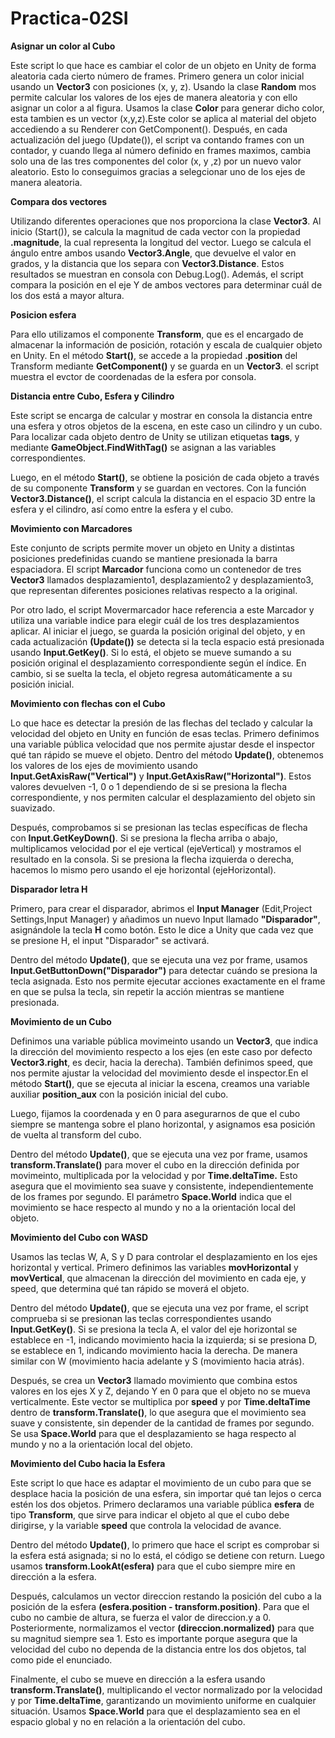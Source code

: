 # Practica-02SI

**Asignar un color al Cubo**

Este script lo que hace es cambiar el color de un objeto en Unity de forma aleatoria cada cierto número de frames. Primero genera un color inicial usando un **Vector3** con posiciones (x, y, z).
Usando la clase **Random** mos permite calcular los valores de los ejes de manera aleatoria y con ello asignar un color a al figura.
Usamos la clase **Color** para generar dicho color, esta tambien es un vector (x,y,z).Este color se aplica al material del objeto accediendo a su Renderer con GetComponent<Renderer>(). 
Después, en cada actualización del juego (Update()), el script va contando frames con un contador, y cuando llega al número definido en frames maximos, cambia solo una de las tres componentes del color (x, y ,z) por un nuevo valor aleatorio. 
Esto lo conseguimos gracias a selegcionar uno de los ejes de manera aleatoria.

**Compara dos vectores**

 Utilizando diferentes operaciones que nos proporciona la clase **Vector3**. Al inicio (Start()), se calcula la magnitud de cada vector con la propiedad **.magnitude**, la cual representa la longitud del vector. Luego se calcula el ángulo entre ambos usando **Vector3.Angle**, que devuelve el valor en grados, y la distancia que los separa con **Vector3.Distance**. Estos resultados se muestran en consola con Debug.Log(). Además, el script compara la posición en el eje Y de ambos vectores para determinar cuál de los dos está a mayor altura.

**Posicion esfera**

Para ello utilizamos el componente **Transform**, que es el encargado de almacenar la información de posición, rotación y escala de cualquier objeto en Unity. En el método **Start()**, se accede a la propiedad **.position** del Transform mediante **GetComponent<Transform>()** y se guarda en un **Vector3**. el script muestra el evctor de coordenadas de la esfera por consola.

**Distancia entre Cubo, Esfera y Cilindro**

Este script se encarga de calcular y mostrar en consola la distancia entre una esfera y otros objetos de la escena, en este caso un cilindro y un cubo. Para localizar cada objeto dentro de Unity se utilizan etiquetas **tags**, y mediante **GameObject.FindWithTag()** se asignan a las variables correspondientes. 

Luego, en el método **Start()**, se obtiene la posición de cada objeto a través de su componente **Transform** y se guardan en vectores. Con la función **Vector3.Distance()**, el script calcula la distancia en el espacio 3D entre la esfera y el cilindro, así como entre la esfera y el cubo.

**Movimiento con Marcadores**

Este conjunto de scripts permite mover un objeto en Unity a distintas posiciones predefinidas cuando se mantiene presionada la barra espaciadora. 
El script **Marcador** funciona como un contenedor de tres **Vector3** llamados desplazamiento1, desplazamiento2 y desplazamiento3, que representan diferentes posiciones relativas respecto a la original. 

Por otro lado, el script Movermarcador hace referencia a este Marcador y utiliza una variable indice para elegir cuál de los tres desplazamientos aplicar. Al iniciar el juego, se guarda la posición original del objeto, y en cada actualización **(Update())** se detecta si la tecla espacio está presionada usando **Input.GetKey()**. Si lo está, el objeto se mueve sumando a su posición original el desplazamiento correspondiente según el índice. En cambio, si se suelta la tecla, el objeto regresa automáticamente a su posición inicial.

**Movimiento con flechas con el Cubo**

Lo que hace es detectar la presión de las flechas del teclado y calcular la velocidad del objeto en Unity en función de esas teclas. Primero definimos una variable pública velocidad que nos permite ajustar desde el inspector qué tan rápido se mueve el objeto.
Dentro del método **Update()**, obtenemos los valores de los ejes de movimiento usando **Input.GetAxisRaw("Vertical")** y **Input.GetAxisRaw("Horizontal")**. Estos valores devuelven -1, 0 o 1 dependiendo de si se presiona la flecha correspondiente, y nos permiten calcular el desplazamiento del objeto sin suavizado.

Después, comprobamos si se presionan las teclas específicas de flecha con **Input.GetKeyDown()**. Si se presiona la flecha arriba o abajo, multiplicamos velocidad por el eje vertical (ejeVertical) y mostramos el resultado en la consola. Si se presiona la flecha izquierda o derecha, hacemos lo mismo pero usando el eje horizontal (ejeHorizontal).

**Disparador letra H**

Primero, para crear el disparador, abrimos el **Input Manager**  (Edit,Project Settings,Input Manager) y añadimos un nuevo Input llamado **"Disparador"**, asignándole la tecla **H** como botón. 
Esto le dice a Unity que cada vez que se presione H, el input "Disparador" se activará.

Dentro del método **Update()**, que se ejecuta una vez por frame, usamos **Input.GetButtonDown("Disparador")** para detectar cuándo se presiona la tecla asignada. Esto nos permite ejecutar acciones exactamente en el frame en que se pulsa la tecla, sin repetir la acción mientras se mantiene presionada.

**Movimiento de un Cubo**

Definimos una variable pública movimeinto usando un **Vector3**, que indica la dirección del movimiento respecto a los ejes (en este caso por defecto **Vector3.right**, es decir, hacia la derecha). También definimos speed, que nos permite ajustar la velocidad del movimiento desde el inspector.En el método **Start()**, que se ejecuta al iniciar la escena, creamos una variable auxiliar **position_aux** con la posición inicial del cubo. 

Luego, fijamos la coordenada y en 0 para asegurarnos de que el cubo siempre se mantenga sobre el plano horizontal, y asignamos esa posición de vuelta al transform del cubo.

Dentro del método **Update()**, que se ejecuta una vez por frame, usamos **transform.Translate()** para mover el cubo en la dirección definida por movimeinto, multiplicada por la velocidad y por **Time.deltaTime.** Esto asegura que el movimiento sea suave y consistente, independientemente de los frames por segundo. El parámetro **Space.World** indica que el movimiento se hace respecto al mundo y no a la orientación local del objeto.

**Movimiento del Cubo con WASD**

Usamos las teclas W, A, S y D para controlar el desplazamiento en los ejes horizontal y vertical. Primero definimos las variables **movHorizontal** y **movVertical**, que almacenan la dirección del movimiento en cada eje, y speed, que determina qué tan rápido se moverá el objeto.

Dentro del método **Update()**, que se ejecuta una vez por frame, el script comprueba si se presionan las teclas correspondientes usando **Input.GetKey()**. Si se presiona la tecla A, el valor del eje horizontal se establece en -1, indicando movimiento hacia la izquierda; si se presiona D, se establece en 1, indicando movimiento hacia la derecha. De manera similar con W (movimiento hacia adelante y S (movimiento hacia atrás).

Después, se crea un **Vector3** llamado movimiento que combina estos valores en los ejes X y Z, dejando Y en 0 para que el objeto no se mueva verticalmente. Este vector se multiplica por **speed** y por **Time.deltaTime** dentro de **transform.Translate()**, lo que asegura que el movimiento sea suave y consistente, sin depender de la cantidad de frames por segundo. Se usa **Space.World** para que el desplazamiento se haga respecto al mundo y no a la orientación local del objeto.

**Movimiento del Cubo hacia la Esfera**

Este script lo que hace es adaptar el movimiento de un cubo para que se desplace hacia la posición de una esfera, sin importar qué tan lejos o cerca estén los dos objetos. Primero declaramos una variable pública **esfera** de tipo **Transform**, que sirve para indicar el objeto al que el cubo debe dirigirse, y la variable **speed** que controla la velocidad de avance.

Dentro del método **Update()**, lo primero que hace el script es comprobar si la esfera está asignada; si no lo está, el código se detiene con return. Luego usamos **transform.LookAt(esfera)** para que el cubo siempre mire en dirección a la esfera.

Después, calculamos un vector direccion restando la posición del cubo a la posición de la esfera **(esfera.position - transform.position)**. Para que el cubo no cambie de altura, se fuerza el valor de direccion.y a 0. Posteriormente, normalizamos el vector **(direccion.normalized)** para que su magnitud siempre sea 1. Esto es importante porque asegura que la velocidad del cubo no dependa de la distancia entre los dos objetos, tal como pide el enunciado.

Finalmente, el cubo se mueve en dirección a la esfera usando **transform.Translate()**, multiplicando el vector normalizado por la velocidad y por **Time.deltaTime**, garantizando un movimiento uniforme en cualquier situación. Usamos **Space.World** para que el desplazamiento sea en el espacio global y no en relación a la orientación del cubo.

